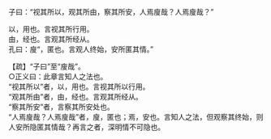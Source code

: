 子曰：“视其所以，观其所由，察其所安，人焉廋哉？人焉廋哉？”

以，用也。言视其所行用。  
由，经也。言观其所经从。  
孔曰：廋“，匿也。言观人终始，安所匿其情。”   

【疏】“子曰”至“廋哉”。   
○正义曰：此章言知人之法也。   
“视其所以”者，以，用也。言视其所以行用。   
“观其所由”者，由，经也。言观其所经从。   
“察其所安”者，言察其所安处也。   
“人焉廋哉？人焉廋哉”者，廋，匿也；焉，安也。言知人之法，但观察其终始，则人安所隐匿其情哉？再言之者，深明情不可隐也。